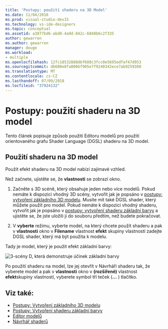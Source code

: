 ```yaml
---
title: 'Postupy: použití shaderu na 3D Model'
ms.date: 11/04/2016
ms.prod: visual-studio-dev15
ms.technology: vs-ide-designers
ms.topic: conceptual
ms.assetid: a3877bd6-abd8-4a9d-842c-6848b6c2f335
author: gewarren
ms.author: gewarren
manager: douge
ms.workload:
- multiple
ms.openlocfilehash: 12fc18532888dbf688c3fcc0e5695edfaf47d953
ms.sourcegitcommit: db680e8fa8066f905e7f9240342ece7ab9259308
ms.translationtype: MT
ms.contentlocale: cs-CZ
ms.lasthandoff: 07/09/2018
ms.locfileid: "37924132"
---
```

# <a name="how-to-apply-a-shader-to-a-3d-model"></a>Postupy: použití shaderu na 3D model

Tento článek popisuje způsob použití Editoru modelů pro použití orientovaného grafu Shader Language (DGSL) shaderu na 3D model.

## <a name="apply-a-shader-to-a-3d-model"></a>Použití shaderu na 3D model

Použít efekt shaderu na 3D model nabízí zajímavé vzhled.

Než začnete, ujistěte se, že **vlastnosti** se zobrazí okno.

1. Začněte s 3D scéně, který obsahuje jeden nebo více modelů. Pokud nemáte k dispozici vhodný 3D scény, vytvořit jak je popsáno v [postupy: vytvoření základního 3D modelu](../designers/how-to-create-a-basic-3-d-model.md). Musíte mít také DGSL shader, který můžete použít pro model. Pokud nemáte k dispozici vhodný shaderu, vytvořit jak je popsáno v [postupy: vytvoření shaderu základní barvy](../designers/how-to-create-a-basic-color-shader.md) a ujistěte se, že jste uložili ji do souboru předtím, než budete pokračovat.

2. V **vyberte** režimu, vyberte model, na který chcete použít shaderu a pak v **vlastnosti** okno v **Filename** vlastnost **efekt**  skupiny vlastností zadejte DGSL shader, který má být použita k modelu.

Tady je model, který je použit efekt základní barvy:

![3&#45;scény D, která demonstruje účinek základní barvy](../designers/media/digit-3d-model-effect.png)

Po použití shaderu na model, lze jej otevřít v Návrháři shaderu tak, že vyberete model a pak v **vlastnosti** okno v **(rozšířené)** vlastnost **efekt**skupiny vlastností, vyberete symbol tří teček (**...** ) tlačítko.

## <a name="see-also"></a>Viz také:

- [Postupy: Vytvoření základního 3D modelu](../designers/how-to-create-a-basic-3-d-model.md)
- [Postupy: Vytvoření shaderu základní barvy](../designers/how-to-create-a-basic-color-shader.md)
- [Editor modelů](../designers/model-editor.md)
- [Návrhář shaderů](../designers/shader-designer.md)